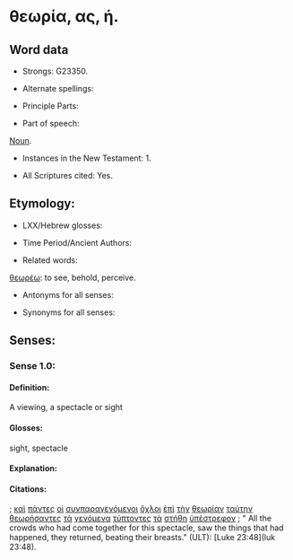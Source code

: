 # θεωρία, ας, ἡ.

<!-- Status: S2=NeedsFinalCheck -->
<!-- Lexica used for edits: BDAG, FFM, LN, A-S  -->

## Word data

* Strongs: G23350.


* Alternate spellings:

* Principle Parts: 

* Part of speech: 

[Noun](http://ugg.readthedocs.io/en/latest/noun.html). 

* Instances in the New Testament: 1.

* All Scriptures cited: Yes.

## Etymology:   

* LXX/Hebrew glosses: 

* Time Period/Ancient Authors: 

* Related words: 

[θεωρέω](../G23340/01.md): to see, behold, perceive.

* Antonyms for all senses:

* Synonyms for all senses: 

## Senses:

### Sense  1.0: 

#### Definition: 

A viewing, a spectacle or sight

#### Glosses: 

sight,  spectacle

#### Explanation: 

#### Citations: 

; [καὶ](../G25320/01.md) [πάντες](../G39560/01.md) [οἱ](../G35880/01.md) [συνπαραγενόμενοι](../G48360/01.md) [ὄχλοι](../G37930/01.md) [ἐπὶ](../G19090/01.md) [τὴν](../G35880/01.md) [θεωρίαν](../G23350/01.md) [ταύτην](../G37780/01.md) [θεωρήσαντες](../G23340/01.md) [τὰ](../G35880/01.md) [γενόμενα](../G10960/01.md) [τύπτοντες](../G51800/01.md) [τὰ](../G35880/01.md) [στήθη](../G47380/01.md) [ὑπέστρεφον](../G52900/01.md)
; " All the crowds who had come together for this spectacle, saw the things that had happened, they returned, beating their breasts." (ULT): 
[Luke 23:48](luk 23:48).
